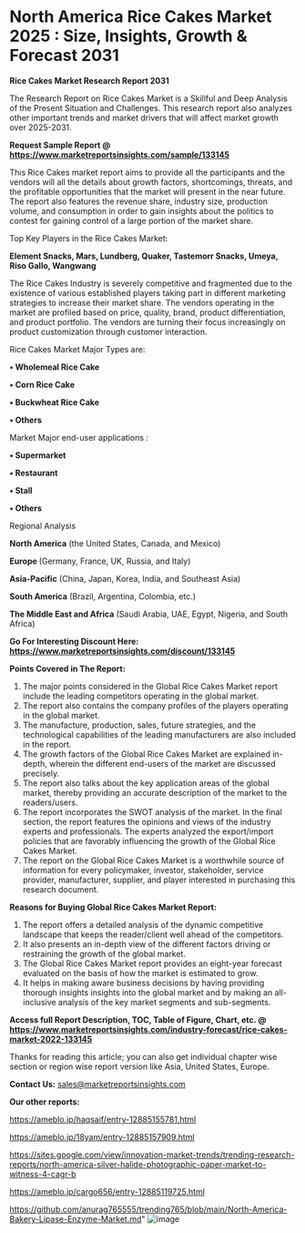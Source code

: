 # North America Rice Cakes Market 2025 : Size, Insights, Growth & Forecast 2031

<strong>Rice Cakes Market Research Report 2031</strong>

The Research Report on Rice Cakes Market is a Skillful and Deep Analysis of the Present Situation and Challenges. This research report also analyzes other important trends and market drivers that will affect market growth over 2025-2031.

<strong>Request Sample Report @ <a href=https://www.marketreportsinsights.com/sample/133145>https://www.marketreportsinsights.com/sample/133145</a></strong>

This Rice Cakes market report aims to provide all the participants and the vendors will all the details about growth factors, shortcomings, threats, and the profitable opportunities that the market will present in the near future. The report also features the revenue share, industry size, production volume, and consumption in order to gain insights about the politics to contest for gaining control of a large portion of the market share.

Top Key Players in the Rice Cakes Market:

<strong>Element Snacks, Mars, Lundberg, Quaker, Tastemorr Snacks, Umeya, Riso Gallo, Wangwang</strong>

The Rice Cakes Industry is severely competitive and fragmented due to the existence of various established players taking part in different marketing strategies to increase their market share. The vendors operating in the market are profiled based on price, quality, brand, product differentiation, and product portfolio. The vendors are turning their focus increasingly on product customization through customer interaction.

Rice Cakes Market Major Types are:

<strong>• Wholemeal Rice Cake

• Corn Rice Cake

• Buckwheat Rice Cake

• Others</strong>

Market Major end-user applications :

<strong>• Supermarket

• Restaurant

• Stall

• Others</strong>

Regional Analysis

</u><strong><b>North America</b></strong> (the United States, Canada, and Mexico)

<strong><b>Europe </b></strong>(Germany, France, UK, Russia, and Italy)

<strong><b>Asia-Pacific</b></strong> (China, Japan, Korea, India, and Southeast Asia)

<strong><b>South America</b></strong> (Brazil, Argentina, Colombia, etc.)

<strong><b>The Middle East and Africa</b></strong> (Saudi Arabia, UAE, Egypt, Nigeria, and South Africa)

<strong>Go For Interesting Discount Here: <a href=https://www.marketreportsinsights.com/discount/133145>https://www.marketreportsinsights.com/discount/133145</a></strong>

<strong>Points Covered in The Report:</strong>
<ol>
  <li>The major points considered in the Global Rice Cakes Market report include the leading competitors operating in the global market.</li>
  <li>The report also contains the company profiles of the players operating in the global market.</li>
  <li>The manufacture, production, sales, future strategies, and the technological capabilities of the leading manufacturers are also included in the report.</li>
  <li>The growth factors of the Global Rice Cakes Market are explained in-depth, wherein the different end-users of the market are discussed precisely.</li>
  <li>The report also talks about the key application areas of the global market, thereby providing an accurate description of the market to the readers/users.</li>
  <li>The report incorporates the SWOT analysis of the market. In the final section, the report features the opinions and views of the industry experts and professionals. The experts analyzed the export/import policies that are favorably influencing the growth of the Global Rice Cakes Market.</li>
  <li>The report on the Global Rice Cakes Market is a worthwhile source of information for every policymaker, investor, stakeholder, service provider, manufacturer, supplier, and player interested in purchasing this research document.</li>
</ol>
<strong>Reasons for Buying Global Rice Cakes Market Report:</strong>

<ol>
  <li>The report offers a detailed analysis of the dynamic competitive landscape that keeps the reader/client well ahead of the competitors.</li>
  <li>It also presents an in-depth view of the different factors driving or restraining the growth of the global market.</li>
  <li>The Global Rice Cakes Market report provides an eight-year forecast evaluated on the basis of how the market is estimated to grow.</li>
  <li>It helps in making aware business decisions by having providing thorough insights insights into the global market and by making an all-inclusive analysis of the key market segments and sub-segments.</li>
</ol>
<strong>Access full Report Description, TOC, Table of Figure, Chart, etc. @ <a href=https://www.marketreportsinsights.com/industry-forecast/rice-cakes-market-2022-133145>https://www.marketreportsinsights.com/industry-forecast/rice-cakes-market-2022-133145</a></strong>


Thanks for reading this article; you can also get individual chapter wise section or region wise report version like Asia, United States, Europe.

<strong>Contact Us:</strong>
sales@marketreportsinsights.com

<strong>Our other reports:</strong>

<a href=https://ameblo.jp/haqsaif/entry-12885155781.html>https://ameblo.jp/haqsaif/entry-12885155781.html</a>

<a href=https://ameblo.jp/18yam/entry-12885157909.html>https://ameblo.jp/18yam/entry-12885157909.html</a>

<a href=https://sites.google.com/view/innovation-market-trends/trending-research-reports/north-america-silver-halide-photographic-paper-market-to-witness-4-cagr-b>https://sites.google.com/view/innovation-market-trends/trending-research-reports/north-america-silver-halide-photographic-paper-market-to-witness-4-cagr-b</a>

<a href=https://ameblo.jp/cargo656/entry-12885119725.html>https://ameblo.jp/cargo656/entry-12885119725.html</a>

<a href=https://github.com/anurag765555/trending765/blob/main/North-America-Bakery-Lipase-Enzyme-Market.md>https://github.com/anurag765555/trending765/blob/main/North-America-Bakery-Lipase-Enzyme-Market.md</a>"
![image](https://github.com/user-attachments/assets/e64931a5-6512-4496-bc60-ba5845a12e24)
